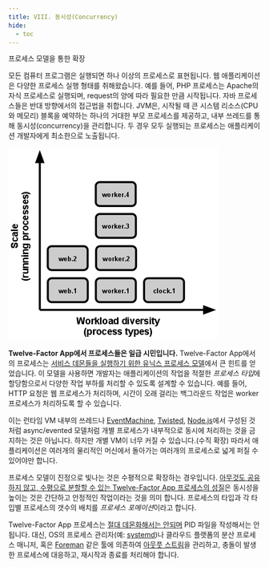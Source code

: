 ```yaml
---
title: VIII. 동시성(Concurrency)
hide:
  - toc
---
```

프로세스 모델을 통한 확장

모든 컴퓨터 프로그램은 실행되면 하나 이상의 프로세스로 표현됩니다. 웹 애플리케이션은 다양한 프로세스 실행 형태를 취해왔습니다. 예를 들어, PHP 프로세스는 Apache의 자식 프로세스로 실행되며, request의 양에 따라 필요한 만큼 시작됩니다. 자바 프로세스들은 반대 방향에서의 접근법을 취합니다. JVM은, 시작될 때 큰 시스템 리소스(CPU와 메모리) 블록을 예약하는 하나의 거대한 부모 프로세스를 제공하고, 내부 쓰레드를 통해 동시성(concurrency)을 관리합니다. 두 경우 모두 실행되는 프로세스는 애플리케이션 개발자에게 최소한으로 노출됩니다.

![Scale는 실행되는 프로세스의 갯수로 표현되고, Workload Diversity는 프로세스의 타입으로 표현됩니다. ](images/process-types.png)

**Twelve-Factor App에서 프로세스들은 일급 시민입니다.** Twelve-Factor App에서의 프로세스는 [서비스 데몬들을 실행하기 위한 유닉스 프로세스 모델](https://adam.herokuapp.com/past/2011/5/9/applying_the_unix_process_model_to_web_apps/)에서 큰 힌트를 얻었습니다. 이 모델을 사용하면 개발자는 애플리케이션의 작업을 적절한 *프로세스 타입*에 할당함으로서 다양한 작업 부하를 처리할 수 있도록 설계할 수 있습니다. 예를 들어, HTTP 요청은 웹 프로세스가 처리하며, 시간이 오래 걸리는 백그라운드 작업은 worker 프로세스가 처리하도록 할 수 있습니다.

이는 런타임 VM 내부의 쓰레드나 [EventMachine](https://github.com/eventmachine/eventmachine), [Twisted](http://twistedmatrix.com/trac/), [Node.js](http://nodejs.org/)에서 구성된 것 처럼 async/evented 모델처럼 개별 프로세스가 내부적으로 동시에 처리하는 것을 금지하는 것은 아닙니다. 하지만 개별 VM이 너무 커질 수 있습니다.(수직 확장) 따라서 애플리케이션은 여러개의 물리적인 머신에서 돌아가는 여러개의 프로세스로 넓게 퍼질 수 있어야만 합니다.

프로세스 모델이 진정으로 빛나는 것은 수평적으로 확장하는 경우입니다. [아무것도 공유하지 않고, 수평으로 분할할 수 있는 Twelve-Factor App 프로세스의 성질](./processes.md)은 동시성을 높이는 것은 간단하고 안정적인 작업이라는 것을 의미 합니다. 프로세스의 타입과 각 타입별 프로세스의 갯수의 배치를 *프로세스 포메이션*이라고 합니다.

Twelve-Factor App 프로세스는 [절대 데몬화해서는 안되며](http://dustin.github.com/2010/02/28/running-processes.html) PID 파일을 작성해서는 안됩니다. 대신, OS의 프로세스 관리자(예: [systemd](https://www.freedesktop.org/wiki/Software/systemd/))나 클라우드 플랫폼의 분산 프로세스 매니저, 혹은 [Foreman](http://blog.daviddollar.org/2011/05/06/introducing-foreman.html) 같은 툴에 의존하여 [아웃풋 스트림](./logs.md)을 관리하고, 충돌이 발생한 프로세스에 대응하고, 재시작과 종료를 처리해야 합니다.
